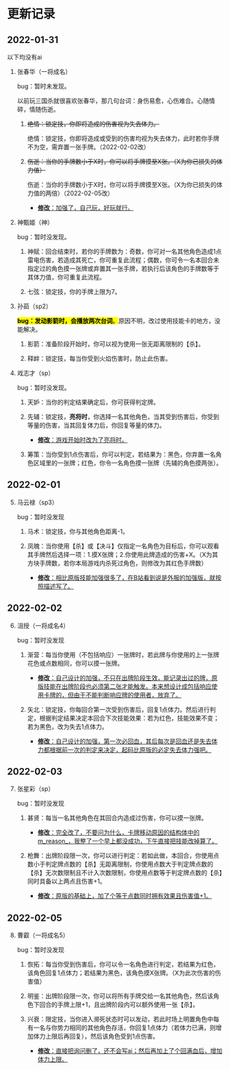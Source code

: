 # 更新记录

## 2022-01-31

以下均没有ai

1. 张春华（一将成名）
   
   bug：暂时未发现。
   
   以前玩三国杀就很喜欢张春华，那几句台词：身伤易愈，心伤难合。心随情碎，情随伤逝。
   
   1. ~~绝情：锁定技，你即将造成的伤害视为失去体力。~~
      
      绝情：锁定技，你即将造成或受到的伤害均视为失去体力，此时若你手牌不为空，需弃置一张手牌。（2022-02-02改）
   
   2. ~~伤逝：当你的手牌数小于X时，你可以将手牌摸至X张。（X为你已损失的体力值）~~
      
      伤逝：当你的手牌数小于X时，你可以将手牌摸至X张。（X为你已损失的体力值的两倍）（2022-02-05改）
      
      - <u>**修改**：加强了，自己玩，好玩就行。</u>

2. 神甄姬（神）
   
   bug：暂时没发现。
   
   1. 神赋：回合结束时，若你的手牌数为：奇数，你可对一名其他角色造成1点雷电伤害，若造成其死亡，你可重复此流程；偶数，你可令一名本回合未指定过的角色摸一张牌或弃置其一张手牌，若执行后该角色的手牌数等于其体力值，你可重复此流程。
   
   2. 七弦：锁定技，你的手牌上限为7。

3. 孙茹（sp2）
   
   <mark>**bug：发动影箭时，会播放两次台词**。</mark>原因不明，改过使用技能卡的地方，没能解决。
   
   1. 影箭：准备阶段开始时，你可以视为使用一张无距离限制的【杀】。
   
   2. 释衅：锁定技，每当你受到火焰伤害时，防止此伤害。

4. 戏志才（sp）
   
   bug：暂时没发现。
   
   1. 天妒：当你的判定结果确定后，你可获得判定牌。 
   
   2. 先辅：锁定技，**亮将时**，你选择一名其他角色，当其受到伤害后，你受到等量的伤害，当其回复体力后，你回复等量的体力。
      
      - <u>**修改**：游戏开始时改为了亮将时。</u>
   
   3. 筹策：当你受到1点伤害后，你可以判定，若结果为：黑色，你弃置一名角色区域里的一张牌；红色，你令一名角色摸一张牌（先辅的角色摸两张）。

## 2022-02-01

5. 马云禄（sp3）
   
   bug：暂时没发现
   
   1. 马术：锁定技，你与其他角色距离-1。
   
   2. 凤魄：当你使用【杀】或【决斗】仅指定一名角色为目标后，你可以观看其手牌然后选择一项：1.摸X张牌；2.你使用此牌造成的伤害+X。（X为其方块手牌数，若你本局游戏内杀死过角色，则修改为其红色手牌数）
      
      - <u>**修改**：相比原版技能加强很多了，在B站看到说是外服的加强版，就按照描述写了。</u>

## 2022-02-02

6. 沮授（一将成名4）
   
   bug：暂时没发现
   
   1. 渐营：每当你使用（不包括响应）一张牌时，若此牌与你使用的上一张牌花色或点数相同，你可以摸一张牌。
      
      - <u>**修改**：自己设计的加强，不只在出牌阶段生效，能记录出过的牌，原版技能在出牌阶段也必须第二张才能触发。本来想设计成包括响应使用卡牌的，但由于不能判断响应牌的使用者，放弃了。</u>
   
   2. 矢北：锁定技，你每回合第一次受到伤害后，回复1点体力。然后进行判定，根据判定结果决定本回合下次技能效果：若为红色，技能效果不变；若为黑色，改为失去1点体力。
      
      - <u>**修改**：自己设计的加强，第一次必回血，其后每次是回血还是失去体力都根据前一次的判定来决定，起码比原版的必定失去体力强吧。</u>

## 2022-02-03

7. 张星彩（sp）
   
   bug：暂时没发现
   
   1. 甚贤：每当一名其他角色在其回合内造成过伤害，你可以摸一张牌。
      
      - <u>**修改**：完全改了，不要问为什么，卡牌移动原因的结构体中的m_reason_，我整了一个早上都没成功，下午直接把技能改掉算了。</u>
   
   2. 枪舞：出牌阶段限一次，你可以进行判定：若如此做，本回合，你使用点数小于判定牌点数的【杀】无距离限制，你使用点数大于判定牌点数的【杀】无次数限制且不计入次数限制，你使用点数等于判定牌点数的【杀】同时具备以上两点且伤害+1。
      
      - <u>**修改**：原版的基础上，加了个等于点数同时拥有效果且伤害值+1。</u>

## 2022-02-05

8. 曹叡（一将成名5）
   
   bug：暂时没发现
   
   1. 恢拓：每当你受到伤害后，你可以令一名角色进行判定，若结果为红色，该角色回复1点体力；若结果为黑色，该角色摸X张牌。（X为此次伤害的伤害值）
   
   2. 明鉴：出牌阶段限一次，你可以将所有手牌交给一名其他角色，然后该角色下回合的手牌上限+1，且出牌阶段内可以额外使用一张【杀】。
   
   3. 兴衰：限定技，当你进入濒死状态时可以发动，若此时场上明置角色中每有一名与你势力相同的其他角色存活，你回复1点体力（若体力已满，则增加体力上限后再回复），然后该角色受到1点伤害。
      
      - <u>**修改**：直接把询问删了，还不会写ai；然后再加上了个回满血后，增加体力上限。</u>
